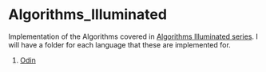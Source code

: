 # Algorithms_Illuminated

Implementation of the Algorithms covered in [Algorithms Illuminated series](https://www.algorithmsilluminated.org/). I will have a folder for each language that these are implemented for.

1. [Odin](Odin)
